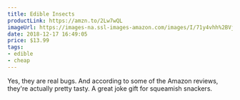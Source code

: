 ```yaml
---
title: Edible Insects
productLink: https://amzn.to/2Lw7wQL
imageUrl: https://images-na.ssl-images-amazon.com/images/I/71y4vhh%2BVjL._SY450_.jpg
date: 2018-12-17 16:49:05
price: $13.99
tags:
- edible
- cheap
---
```


Yes, they are real bugs. And according to some of the Amazon reviews, they're actually pretty tasty. A great joke gift for squeamish snackers.
